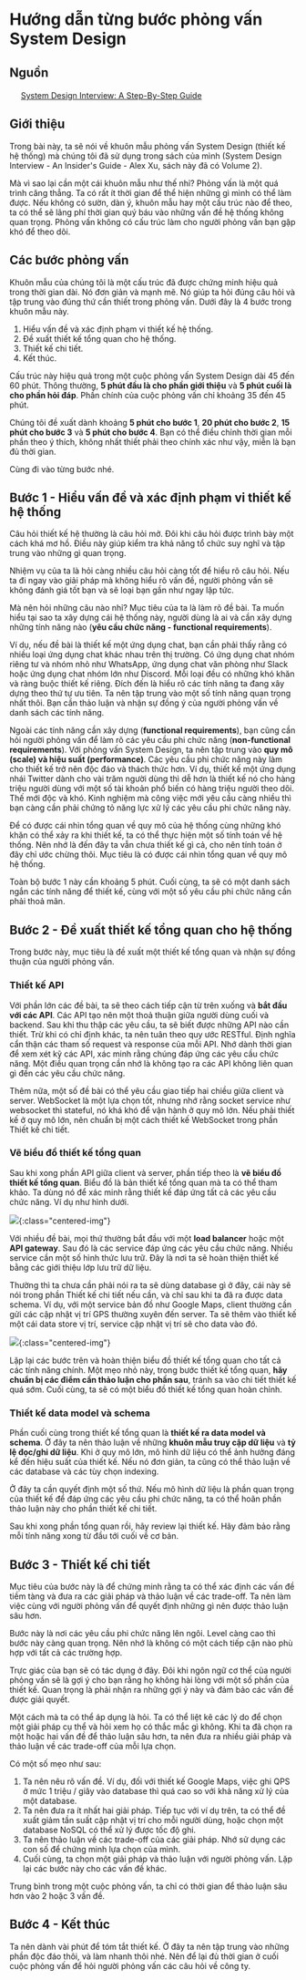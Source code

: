 # Hướng dẫn từng bước phỏng vấn System Design

## Nguồn

<img src="../../assets/images/bytebytego.png" width="16" height="16"/> [System Design Interview: A Step-By-Step Guide](https://www.youtube.com/watch?v=i7twT3x5yv8)

## Giới thiệu

Trong bài này, ta sẽ nói về khuôn mẫu phỏng vấn System Design (thiết kế hệ thống) mà chúng tôi đã sử dụng trong sách của mình (System Design Interview - An Insider's Guide - Alex Xu, sách này đã có Volume 2).

Mà vì sao lại cần một cái khuôn mẫu như thế nhỉ? Phỏng vấn là một quá trình căng thẳng. Ta có rất ít thời gian để thể hiện những gì mình có thể làm được. Nếu không có sườn, dàn ý, khuôn mẫu hay một cấu trúc nào để theo, ta có thể sẽ lãng phí thời gian quý báu vào những vấn đề hệ thống không quan trọng. Phỏng vấn không có cấu trúc làm cho người phỏng vấn bạn gặp khó để theo dõi.

## Các bước phỏng vấn

Khuôn mẫu của chúng tôi là một cấu trúc đã được chứng minh hiệu quả trong thời gian dài. Nó đơn giản và mạnh mẽ. Nó giúp ta hỏi đúng câu hỏi và tập trung vào đúng thứ cần thiết trong phỏng vấn. Dưới đây là 4 bước trong khuôn mẫu này.

1. Hiểu vấn đề và xác định phạm vi thiết kế hệ thống.
2. Đề xuất thiết kế tổng quan cho hệ thống.
3. Thiết kế chi tiết.
4. Kết thúc.

Cấu trúc này hiệu quả trong một cuộc phỏng vấn System Design dài 45 đến 60 phút. Thông thường, **5 phút đầu là cho phần giới thiệu** và **5 phút cuối là cho phần hỏi đáp**. Phần chính của cuộc phỏng vấn chỉ khoảng 35 đến 45 phút.

Chúng tôi đề xuất dành khoảng **5 phút cho bước 1**, **20 phút cho bước 2**, **15 phút cho bước 3** và **5 phút cho bước 4**. Bạn có thể điều chỉnh thời gian mỗi phần theo ý thích, không nhất thiết phải theo chính xác như vậy, miễn là bạn đủ thời gian.

Cùng đi vào từng bước nhé.

## Bước 1 - Hiểu vấn đề và xác định phạm vi thiết kế hệ thống

Câu hỏi thiết kế hệ thường là câu hỏi mở. Đôi khi câu hỏi được trình bày một cách khá mơ hồ. Điều này giúp kiểm tra khả năng tổ chức suy nghĩ và tập trung vào những gì quan trọng.

Nhiệm vụ của ta là hỏi càng nhiều câu hỏi càng tốt để hiểu rõ câu hỏi. Nếu ta đi ngay vào giải pháp mà không hiểu rõ vấn đề, người phỏng vấn sẽ không đánh giá tốt bạn và sẽ loại bạn gần như ngay lập tức.

Mà nên hỏi những câu nào nhỉ? Mục tiêu của ta là làm rõ đề bài. Ta muốn hiểu tại sao ta xây dựng cái hệ thống này, người dùng là ai và cần xây dựng những tính năng nào (**yêu cầu chức năng - functional requirements**).

Ví dụ, nếu đề bài là thiết kế một ứng dụng chat, bạn cần phải thấy rằng có nhiều loại ứng dụng chat khác nhau trên thị trường. Có ứng dụng chat nhóm riêng tư và nhóm nhỏ như WhatsApp, ứng dụng chat văn phòng như Slack hoặc ứng dụng chat nhóm lớn như Discord. Mỗi loại đều có những khó khăn và ràng buộc thiết kế riêng. Đích đến là hiểu rõ các tính năng ta đang xây dựng theo thứ tự ưu tiên. Ta nên tập trung vào một số tính năng quan trọng nhất thôi. Bạn cần thảo luận và nhận sự đồng ý của người phỏng vấn về danh sách các tính năng.

Ngoài các tính năng cần xây dựng (**functional requirements**), bạn cũng cần hỏi người phỏng vấn để làm rõ các yêu cầu phi chức năng (**non-functional requirements**). Với phỏng vấn System Design, ta nên tập trung vào **quy mô (scale) và hiệu suất (performance)**. Các yêu cầu phi chức năng này làm cho thiết kế trở nên độc đáo và thách thức hơn. Ví dụ, thiết kế một ứng dụng nhái Twitter dành cho vài trăm người dùng thì dễ hơn là thiết kế nó cho hàng triệu người dùng với một số tài khoản phổ biến có hàng triệu người theo dõi. Thế mới độc và khó. Kinh nghiệm mà công việc mới yêu cầu càng nhiều thì bạn càng cần phải chứng tỏ năng lực xử lý các yêu cầu phi chức năng này.

Để có được cái nhìn tổng quan về quy mô của hệ thống cùng những khó khăn có thể xảy ra khi thiết kế, ta có thể thực hiện một số tính toán về hệ thống. Nên nhớ là đến đây ta vẫn chưa thiết kế gì cả, cho nên tính toán ở đây chỉ ước chừng thôi. Mục tiêu là có được cái nhìn tổng quan về quy mô hệ thống.

Toàn bộ bước 1 này cần khoảng 5 phút. Cuối cùng, ta sẽ có một danh sách ngắn các tính năng để thiết kế, cùng với một số yêu cầu phi chức năng cần phải thoả mãn.

## Bước 2 - Đề xuất thiết kế tổng quan cho hệ thống

Trong bước này, mục tiêu là đề xuất một thiết kế tổng quan và nhận sự đồng thuận của người phỏng vấn.

### Thiết kế API

Với phần lớn các đề bài, ta sẽ theo cách tiếp cận từ trên xuống và **bắt đầu với các API**. Các API tạo nên một thoả thuận giữa người dùng cuối và backend. Sau khi thu thập các yêu cầu, ta sẽ biết được những API nào cần thiết. Trừ khi có chỉ định khác, ta nên tuân theo quy ước RESTful. Định nghĩa cẩn thận các tham số request và response của mỗi API. Nhớ dành thời gian để xem xét kỹ các API, xác minh rằng chúng đáp ứng các yêu cầu chức năng. Một điều quan trọng cần nhớ là không tạo ra các API không liên quan gì đến các yêu cầu chức năng.

Thêm nữa, một số đề bài có thể yêu cầu giao tiếp hai chiều giữa client và server. WebSocket là một lựa chọn tốt, nhưng nhớ rằng socket service như websocket thì stateful, nó khá khó để vận hành ở quy mô lớn. Nếu phải thiết kế ở quy mô lớn, nên chuẩn bị một cách thiết kế WebSocket trong phần Thiết kế chi tiết.

### Vẽ biểu đồ thiết kế tổng quan

Sau khi xong phần API giữa client và server, phần tiếp theo là **vẽ biểu đồ thiết kế tổng quan**. Biểu đồ là bản thiết kế tổng quan mà ta có thể tham khảo. Ta dùng nó để xác minh rằng thiết kế đáp ứng tất cả các yêu cầu chức năng. Ví dụ như hình dưới.

![](../assets/ByteByteGo/system_design_interview_guide/figure1.png){:class="centered-img"}

Với nhiều đề bài, mọi thứ thường bắt đầu với một **load balancer** hoặc một **API gateway**. Sau đó là các service đáp ứng các yêu cầu chức năng. Nhiều service cần một số hình thức lưu trữ. Đây là nơi ta sẽ hoàn thiện thiết kế bằng các giới thiệu lớp lưu trữ dữ liệu.

Thường thì ta chưa cần phải nói ra ta sẽ dùng database gì ở đây, cái này sẽ nói trong phần Thiết kế chi tiết nếu cần, và chỉ sau khi ta đã ra được data schema. Ví dụ, với một service bản đồ như Google Maps, client thường cần gửi các cập nhật vị trí GPS thường xuyên đến server. Ta sẽ thêm vào thiết kế một cái data store vị trí, service cập nhật vị trí sẽ cho data vào đó.

![](../assets/ByteByteGo/system_design_interview_guide/figure2.png){:class="centered-img"}

Lặp lại các bước trên và hoàn thiện biểu đồ thiết kế tổng quan cho tất cả các tính năng chính. Một mẹo nhỏ này, trong bước thiết kế tổng quan, **hãy chuẩn bị các điểm cần thảo luận cho phần sau**, tránh sa vào chi tiết thiết kế quá sớm. Cuối cùng, ta sẽ có một biểu đồ thiết kế tổng quan hoàn chỉnh.

### Thiết kế data model và schema

Phần cuối cùng trong thiết kế tổng quan là **thiết kế ra data model và schema**. Ở đây ta nên thảo luận về những **khuôn mẫu truy cập dữ liệu** và **tỷ lệ đọc/ghi dữ liệu**. Khi ở quy mô lớn, mô hình dữ liệu có thể ảnh hưởng đáng kể đến hiệu suất của thiết kế. Nếu nó đơn giản, ta cũng có thể thảo luận về các database và các tùy chọn indexing.

Ở đây ta cần quyết định một số thứ. Nếu mô hình dữ liệu là phần quan trọng của thiết kế để đáp ứng các yêu cầu phi chức năng, ta có thể hoãn phần thảo luận này cho phần thiết kế chi tiết.

Sau khi xong phần tổng quan rồi, hãy review lại thiết kế. Hãy đảm bảo rằng mỗi tính năng xong từ đầu tới cuối về cơ bản.

## Bước 3 - Thiết kế chi tiết

Mục tiêu của bước này là để chứng minh rằng ta có thể xác định các vấn đề tiềm tàng và đưa ra các giải pháp và thảo luận về các trade-off. Ta nên làm việc cùng với người phỏng vấn để quyết định những gì nên được thảo luận sâu hơn. 

Bước này là nơi các yêu cầu phi chức năng lên ngôi. Level càng cao thì bước này càng quan trọng. Nên nhớ là không có một cách tiếp cận nào phù hợp với tất cả các trường hợp.

Trực giác của bạn sẽ có tác dụng ở đây. Đôi khi ngôn ngữ cơ thể của người phỏng vấn sẽ là gợi ý cho bạn rằng họ không hài lòng với một số phần của thiết kế. Quan trọng là phải nhận ra những gợi ý này và đảm bảo các vấn đề được giải quyết. 

Một cách mà ta có thể áp dụng là hỏi. Ta có thể liệt kê các lý do để chọn một giải pháp cụ thể và hỏi xem họ có thắc mắc gì không. Khi ta đã chọn ra một hoặc hai vấn đề để thảo luận sâu hơn, ta nên đưa ra nhiều giải pháp và thảo luận về các trade-off của mỗi lựa chọn.

Có một số mẹo như sau:

1. Ta nên nêu rõ vấn đề. Ví dụ, đối với thiết kế Google Maps, việc ghi QPS ở mức 1 triệu / giây vào database thì quá cao so với khả năng xử lý của một database. 
2. Ta nên đưa ra ít nhất hai giải pháp. Tiếp tục với ví dụ trên, ta có thể đề xuất giảm tần suất cập nhật vị trí cho mỗi người dùng, hoặc chọn một database NoSQL có thể xử lý được tốc độ ghi. 
3. Ta nên thảo luận về các trade-off của các giải pháp. Nhớ sử dụng các con số để chứng minh lựa chọn của mình.
4. Cuối cùng, ta chọn một giải pháp và thảo luận với người phỏng vấn. Lặp lại các bước này cho các vấn đề khác.

Trung bình trong một cuộc phỏng vấn, ta chỉ có thời gian để thảo luận sâu hơn vào 2 hoặc 3 vấn đề. 

## Bước 4 - Kết thúc

Ta nên dành vài phút để tóm tắt thiết kế. Ở đây ta nên tập trung vào những phần độc đáo thôi, và làm nhanh thôi nhé. Nên để lại đủ thời gian ở cuối cuộc phỏng vấn để hỏi người phỏng vấn các câu hỏi về công ty.
